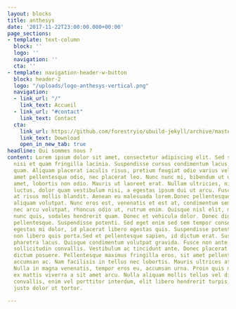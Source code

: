 ```yaml
---
layout: blocks
title: anthesys
date: '2017-11-22T23:00:00.000+00:00'
page_sections:
- template: text-column
  block: ''
  logo: ''
  navigation: ''
  cta: ''
- template: navigation-header-w-button
  block: header-2
  logo: "/uploads/logo-anthesys-vertical.png"
  navigation:
  - link_url: "/"
    link_text: Accueil
  - link_url: "#contact"
    link_text: Contact
  cta:
    link_url: https://github.com/forestryio/ubuild-jekyll/archive/master.zip
    link_text: Download
    open_in_new_tab: true
headline: Qui sommes nous ?
content: Lorem ipsum dolor sit amet, consectetur adipiscing elit. Sed scelerisque
  nisi et quam fringilla lacinia. Suspendisse cursus condimentum lacus, at sollicitudin
  quam. Aliquam placerat iaculis risus, pretium feugiat odio varius vel. Duis sit
  amet pellentesque odio, nec placerat leo. Nunc nunc mi, bibendum ut ultrices sit
  amet, lobortis non odio. Mauris ut laoreet erat. Nullam ultricies, nibh eget egestas
  luctus, dolor quam vestibulum nisi, a egestas ipsum dui ut arcu. Fusce tempus nunc
  at risus mollis blandit. Aenean eu malesuada lorem.Donec pellentesque orci vel sapien
  aliquam volutpat. Nunc eros est, venenatis et est at, condimentum semper nibh. Phasellus
  nec arcu volutpat, rhoncus odio ut, rutrum enim. Quisque nisl elit, molestie vitae
  nunc quis, sodales hendrerit quam. Donec et vehicula dolor. Donec dignissim rhoncus
  pellentesque. Suspendisse potenti. Sed eget enim sed sem tempor consectetur. Duis
  egestas mi dolor, id placerat libero egestas quis. Suspendisse potenti. Sed mattis
  non libero quis porta.Sed et pellentesque sapien, id dictum erat. Suspendisse eget
  pharetra lacus. Quisque condimentum volutpat gravida. Fusce non ante eget risus
  sollicitudin convallis. Vestibulum ac tincidunt ante. Donec placerat ipsum at arcu
  dictum posuere. Pellentesque maximus fringilla eros, sit amet pellentesque lectus
  accumsan ac. Nam facilisis in tellus nec lobortis. Mauris ultrices at ante et vehicula.
  Nulla in magna venenatis, tempor eros eu, accumsan urna. Proin quis metus sit amet
  ex mattis viverra a sit amet arcu. Nulla aliquam mollis tellus vel dignissim. Fusce
  convallis, enim vel porttitor interdum, elit libero hendrerit turpis, ac bibendum
  justo dolor ut tortor.

---
```

